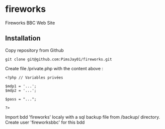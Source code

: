 # fireworks
Fireworks BBC Web Site

## Installation 

Copy repository from Github

`git clone git@github.com:PimsJay01/fireworks.git`

Create file /private.php with the content above :

```
<?php // Variables privées

$mdp1 = '...';
$mdp2 = '...';

$pass = "...";

?>
```

Import bdd 'fireworks' localy with a sql backup file from /backup/ directory.
Create user 'fireworksbbc' for this bdd
